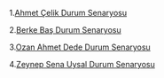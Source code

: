 1.[Ahmet Çelik Durum Senaryosu](https://github.com/OAdede/FitVerse/blob/main/Ahmet%20%C3%87elik%20Durum%20Senaryolar%C4%B1.pdf)

2.[Berke Baş Durum Senaryosu](https://github.com/OAdede/FitVerse/blob/main/Berke%20Baş%20Durum%20Senaryoları.pdf)

3.[Ozan Ahmet Dede Durum Senaryosu](https://github.com/OAdede/FitVerse/blob/main/Ozan%20Ahmet%20Dede%20Durum%20Senaryosu.pdf)

4.[Zeynep Sena Uysal Durum Senaryosu](https://github.com/OAdede/FitVerse/blob/main/Zeynep%20Sena%20Uysal%20Durum%20Senaryoları.pdf)
